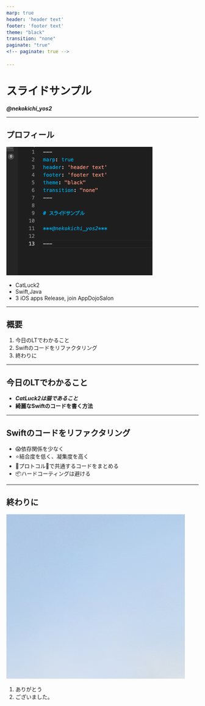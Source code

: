 ```yaml
---
marp: true
header: 'header text'
footer: 'footer text'
theme: "black"
transition: "none"
paginate: "true"
<!-- paginate: true -->

---
```


<!-- _backgroundColor: red -->
# スライドサンプル

***@nekokichi_yos2***

---

## プロフィール

![left w:1200 h:200](icon.png) 

- CatLuck2
- Swift,Java
- 3 iOS apps Release, join AppDojoSalon 

--- 

## 概要

1. 今日のLTでわかること
2. Swiftのコードをリファクタリング
3. 終わりに

---

## 今日のLTでわかること
- ***CatLuck2は猫であること***
- **綺麗なSwiftのコードを書く方法**

---

## Swiftのコードをリファクタリング
- :scream:依存関係を少なく
- :star:結合度を低く、凝集度を高く
- :wave:プロトコルで共通するコードをまとめる
- :package:ハードコーティングは避ける

---

## 終わりに

![bg center](backgroundImage.png)
1. ありがとう
2. ございました。